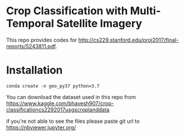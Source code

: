# Crop Classification with Multi-Temporal Satellite Imagery

This repo provides codes for http://cs229.stanford.edu/proj2017/final-reports/5243811.pdf.

# Installation

`conda create -n geo_py37 python=3.7`

You can download the dataset used in this repo from https://www.kaggle.com/bhavesh907/crop-classificationcs2292017usgscroplanddata


if you're not able to see the files please paste git url to https://nbviewer.jupyter.org/ 
